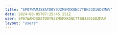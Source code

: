 ```yaml
---
title: "SP07WAMJS8ATD0Y9JZMSMXKGNC7TBHJ3D16DZMAV"
date: 2024-08-05T07:25:45.251Z
user: SP07WAMJS8ATD0Y9JZMSMXKGNC7TBHJ3D16DZMAV
layout: "users"
---
```

    